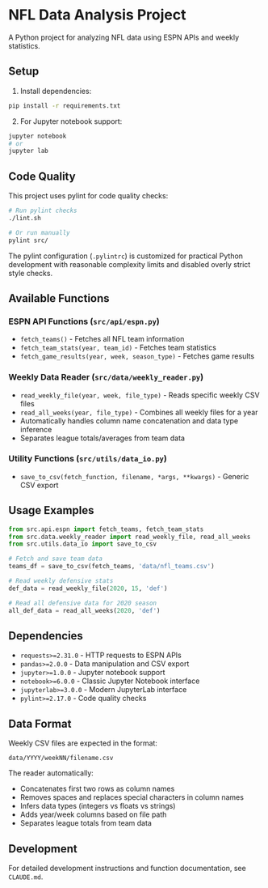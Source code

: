 # NFL Data Analysis Project

A Python project for analyzing NFL data using ESPN APIs and weekly statistics.


## Setup

1. Install dependencies:
```bash
pip install -r requirements.txt
```

2. For Jupyter notebook support:
```bash
jupyter notebook
# or
jupyter lab
```

## Code Quality

This project uses pylint for code quality checks:

```bash
# Run pylint checks
./lint.sh

# Or run manually
pylint src/
```

The pylint configuration (`.pylintrc`) is customized for practical Python development with reasonable complexity limits and disabled overly strict style checks.

## Available Functions

### ESPN API Functions (`src/api/espn.py`)
- `fetch_teams()` - Fetches all NFL team information
- `fetch_team_stats(year, team_id)` - Fetches team statistics
- `fetch_game_results(year, week, season_type)` - Fetches game results

### Weekly Data Reader (`src/data/weekly_reader.py`)
- `read_weekly_file(year, week, file_type)` - Reads specific weekly CSV files
- `read_all_weeks(year, file_type)` - Combines all weekly files for a year
- Automatically handles column name concatenation and data type inference
- Separates league totals/averages from team data

### Utility Functions (`src/utils/data_io.py`)
- `save_to_csv(fetch_function, filename, *args, **kwargs)` - Generic CSV export

## Usage Examples

```python
from src.api.espn import fetch_teams, fetch_team_stats
from src.data.weekly_reader import read_weekly_file, read_all_weeks
from src.utils.data_io import save_to_csv

# Fetch and save team data
teams_df = save_to_csv(fetch_teams, 'data/nfl_teams.csv')

# Read weekly defensive stats
def_data = read_weekly_file(2020, 15, 'def')

# Read all defensive data for 2020 season
all_def_data = read_all_weeks(2020, 'def')
```

## Dependencies

- `requests>=2.31.0` - HTTP requests to ESPN APIs
- `pandas>=2.0.0` - Data manipulation and CSV export
- `jupyter>=1.0.0` - Jupyter notebook support
- `notebook>=6.0.0` - Classic Jupyter Notebook interface
- `jupyterlab>=3.0.0` - Modern JupyterLab interface
- `pylint>=2.17.0` - Code quality checks

## Data Format

Weekly CSV files are expected in the format:
```
data/YYYY/weekNN/filename.csv
```

The reader automatically:
- Concatenates first two rows as column names
- Removes spaces and replaces special characters in column names
- Infers data types (integers vs floats vs strings)
- Adds year/week columns based on file path
- Separates league totals from team data

## Development

For detailed development instructions and function documentation, see `CLAUDE.md`.